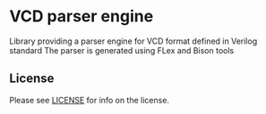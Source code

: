 # VCD parser engine

Library providing a parser engine for VCD format defined in Verilog standard
The parser is generated using FLex and Bison tools

License
-------
Please see [LICENSE](LICENSE) for info on the license.



